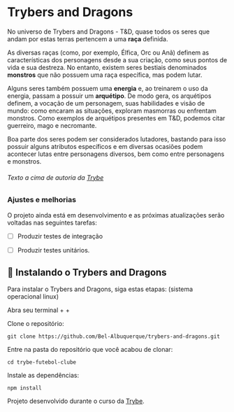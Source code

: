 # Trybers and Dragons

> 
No universo de Trybers and Dragons - T&D, quase todos os seres que andam por estas terras pertencem a uma **raça** definida.

As diversas raças (como, por exemplo, Élfica, Orc ou Anã) definem as características dos personagens desde a sua criação, como seus pontos de vida e sua destreza. No entanto, existem seres bestiais denominados **monstros** que não possuem uma raça específica, mas podem lutar.

Alguns seres também possuem uma **energia** e, ao treinarem o uso da energia, passam a possuir um **arquétipo**. De modo gera, os arquétipos definem, a vocação de um personagem, suas habilidades e visão de mundo: como encaram as situações, exploram masmorras ou enfrentam monstros. Como exemplos de arquétipos presentes em T&D, podemos citar guerreiro, mago e necromante.

Boa parte dos seres podem ser considerados lutadores, bastando para isso possuir alguns atributos específicos e em diversas ocasiões podem acontecer lutas entre personagens diversos, bem como entre personagens e monstros.

###### <i>Texto a cima de autoria da [Trybe](https://github.com/tryber)</i>
>

### Ajustes e melhorias

O projeto ainda está em desenvolvimento e as próximas atualizações serão voltadas nas seguintes tarefas:

- [ ] Produzir testes de integração
- [ ] Produzir testes unitários.



## 🚀 Instalando o Trybers and Dragons

Para instalar o Trybers and Dragons, siga estas etapas:
(sistema operacional linux)

Abra seu terminal <ctrl> + <alt> + <t>
  
Clone o repositório:
```
git clone https://github.com/Bel-Albuquerque/trybers-and-dragons.git
```
Entre na pasta do repositório que você acabou de clonar:
 ```
cd trybe-futebol-clube
  ```
Instale as dependências:
 ```
npm install
  ```
 
 
Projeto desenvolvido durante o curso da [Trybe](https://github.com/tryber).

 
